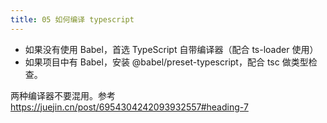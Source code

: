 ```yaml
---
title: 05 如何编译 typescript
---
```


- 如果没有使用 Babel，首选 TypeScript 自带编译器（配合 ts-loader 使用）
- 如果项目中有 Babel，安装 @babel/preset-typescript，配合 tsc 做类型检查。

两种编译器不要混用。参考 https://juejin.cn/post/6954304242093932557#heading-7